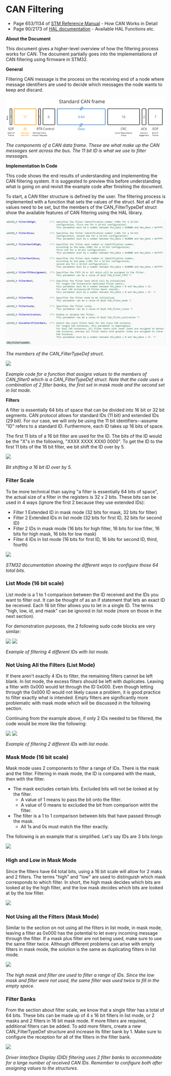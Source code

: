 # CAN Filtering

- Page 653/1134 of [STM Reference Manual](https://www.st.com/resource/en/reference_manual/cd00171190-stm32f101xx-stm32f102xx-stm32f103xx-stm32f105xx-and-stm32f107xx-advanced-arm-based-32-bit-mcus-stmicroelectronics.pdf()) - How CAN Works in Detail
- Page 90/2173 of [HAL documentation](https://www.st.com/resource/en/user_manual/dm00105879-description-of-stm32f4-hal-and-ll-drivers-stmicroelectronics.pdf) - Available HAL Functions etc.

**About the Document**

This document gives a higher-level overview of how the filtering process works for CAN. The document partially goes into the implementations of CAN filtering using firmware in STM32.

**General**

Filtering CAN message is the process on the receiving end of a node where message identifiers are used to decide which messages the node wants to keep and discard.

<p align="center"><img src="assets/can_frame.png" /></p>

_The components of a CAN data frame. These are what make up the CAN messages sent across the bus. The 11 bit ID is what we use to filter messages._

**Implementation In Code**

This code shows the end results of understanding and implementing the CAN filtering system. It is suggested to preview this before understanding what is going on and revisit the example code after finishing the document.

To start, a CAN filter structure is defined by the user. The filtering process is implemented with a function that sets the values of the struct. Not all of the values need to be set, but the members of the CAN\_FilterTypeDef struct show the available features of CAN filtering using the HAL library.

<p align="center"><img src="assets/struct.png" /></p>

_The members of the CAN\_FilterTypeDef struct._

![](RackMultipart20220106-4-2wayh4_html_d451ae392d5c1d96.png)

_Example code for a function that assigns values to the members of CAN\_filter0 which is a CAN\_FilterTypeDef struct. Note that the code uses a combination of 2 filter banks, the first set in mask mode and the second set in list mode._

**Filters**

A filter is essentially 64 bits of space that can be divided into 16 bit or 32 bit segments. CAN protocol allows for standard IDs (11 bit) and extended IDs (29 bit). For our case, we will only be using the 11 bit identifiers--assume &quot;ID&quot; refers to a standard ID. Furthermore, each ID takes up 16 bits of space.

The first 11 bits of a 16 bit filter are used for the ID. The bits of the ID would be the &quot;X&quot;s in the following, &quot;XXXX XXXX XXX0 0000&quot;. To get the ID to the first 11 bits of the 16 bit filter, we bit shift the ID over by 5.

![](RackMultipart20220106-4-2wayh4_html_d5a03266e7976950.png)

_Bit shifting a 16 bit ID over by 5._

### Filter Scale

To be more technical than saying &quot;a filter is essentially 64 bits of space&quot;, the actual size of a filter in the registers is 32 x 2 bits. These bits can be used in 4 ways (ignore the first 2 because they use extended IDs):

- Filter 1 Extended ID in mask mode (32 bits for mask, 32 bits for filter)
- Filter 2 Extended IDs in list mode (32 bits for first ID, 32 bits for second ID)
- Filter 2 IDs in mask mode (16 bits for high filter, 16 bits for low filter, 16 bits for high mask, 16 bits for low mask)
- Filter 4 IDs in list mode (16 bits for first ID, 16 bits for second ID, third, fourth)

![](RackMultipart20220106-4-2wayh4_html_95d388a335e50865.png)

_STM32 documentation showing the different ways to configure those 64 total bits._

### List Mode (16 bit scale)

List mode is a 1 to 1 comparison between the ID received and the IDs you want to filter out. It can be thought of as an if statement that lets an exact ID be received. Each 16 bit filter allows you to let in a single ID. The terms &quot;high, low, id, and mask&quot; can be ignored in list mode (more on those in the next section).

For demonstration purposes, the 2 following sudo code blocks are very similar:

![](RackMultipart20220106-4-2wayh4_html_b2902d38b7d9e7c.png) ![](RackMultipart20220106-4-2wayh4_html_4d2caa81e66c1bc7.png)

_Example of filtering 4 different IDs with list mode._

### Not Using All the Filters (List Mode)

If there aren&#39;t exactly 4 IDs to filter, the remaining filters cannot be left blank. In list mode, the excess filters should be left with duplicates. Leaving a filter with 0x000 would let through the ID 0x000. Even though letting through the 0x000 ID would not likely cause a problem, it is good practice to filter exactly what is intended. Empty filters are significantly more problematic with mask mode which will be discussed in the following section.

Continuing from the example above, if only 2 IDs needed to be filtered, the code would be more like the following:

![](RackMultipart20220106-4-2wayh4_html_6f96db9555556d2d.png) ![](RackMultipart20220106-4-2wayh4_html_f758abc2c32c8847.png)

_Example of filtering 2 different IDs with list mode._

###


### Mask Mode (16 bit scale)

Mask mode uses 2 components to filter a range of IDs. There is the mask and the filter. Filtering in mask mode, the ID is compared with the mask, then with the filter.

- The mask excludes certain bits. Excluded bits will not be looked at by the filter.
  - A value of 1 means to pass the bit onto the filter.
  - A value of 0 means to excluded the bit from comparison witht the filter.
- The filter is a 1 to 1 comparison between bits that have passed through the mask.
  - All 1s and 0s must match the filter exactly.

The following is an example that is simplified. Let&#39;s say IDs are 3 bits longs:

![](RackMultipart20220106-4-2wayh4_html_3fbe73c19ebdb88a.png)

### High and Low in Mask Mode

Since the filters have 64 total bits, using a 16 bit scale will allow for 2 maks and 2 filters. The terms &quot;high&quot; and &quot;low&quot; are used to distinguish which mask corresponds to which filter. In short, the high mask decides which bits are looked at by the high filter, and the low mask decides which bits are looked at by the low filter.

![](RackMultipart20220106-4-2wayh4_html_9aaec2f902ec5fbe.png)

### Not Using all the Filters (Mask Mode)

Similar to the section on not using all the filters in list mode, in mask mode, leaving a filter as 0x000 has the potential to let every incoming message through the filter. If a mask plus filter are not being used, make sure to use the same filter twice. Although different problems can arise with empty filters in mask mode, the solution is the same as duplicating filters in list mode.

![](RackMultipart20220106-4-2wayh4_html_a158bc1fa689fe4a.png)

_The high mask and filter are used to filter a range of IDs. Since the low mask and filter were not used, the same filter was used twice to fill in the empty space._

###


### Filter Banks

From the section about filter scale, we know that a single filter has a total of 64 bits. These bits can be made up of 4 x 16 bit filters in list mode, or 2 masks and 2 filters in 16 bit mask mode. If more filters are required, additional filters can be added. To add more filters, create a new CAN\_FilterTypeDef structure and increase its filter bank by 1. Make sure to configure the reception for all of the filters in the filter bank.

![](RackMultipart20220106-4-2wayh4_html_cc0941c3a96808bb.png)

_Driver Interface Display (DID) filtering uses 2 filter banks to accommodate for a large number of received CAN IDs. Remember to configure both after assigning values to the structures._